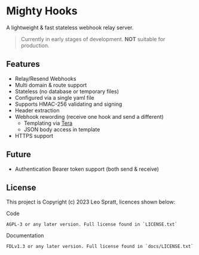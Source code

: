 # Mighty Hooks
A lightweight & fast stateless webhook relay server.

> Currently in early stages of development. **NOT** suitable for production.


## Features
- Relay/Resend Webhooks
- Multi domain & route support
- Stateless (no database or temporary files)
- Configured via a single yaml file
- Supports HMAC-256 validating and signing
- Header extraction
- Webhook rewording (receive one hook and send a different)
  - Templating via [Tera](https://tera.netlify.app/)
  - JSON body access in template
- HTTPS support


## Future
- Authentication Bearer token support (both send & receive)


## License
This project is Copyright (c) 2023 Leo Spratt, licences shown below:

Code

    AGPL-3 or any later version. Full license found in `LICENSE.txt`

Documentation

    FDLv1.3 or any later version. Full license found in `docs/LICENSE.txt`
